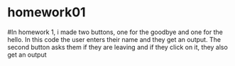 # homework01
#In homework 1, i made two buttons, one for the goodbye and one for the hello. In this code the user enters their name and they get an output. The second button asks them if they are leaving and if they click on it, they also get an output
